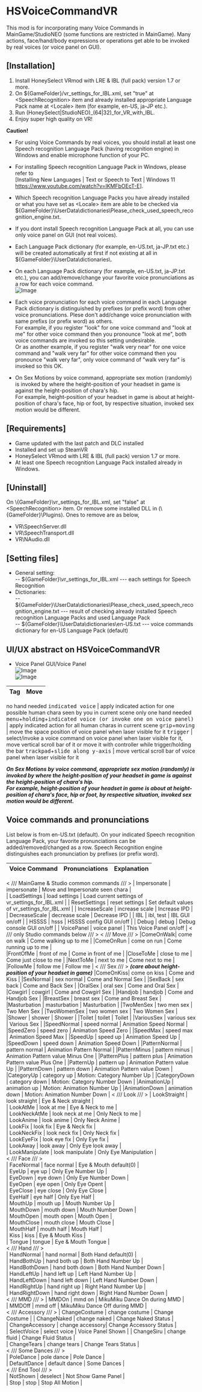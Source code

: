 # HSVoiceCommandVR


This mod is for incorporating many Voice Commands in MainGame/StudioNEO (some functions are restricted in MainGame). 
Many actions, face/hand/body expressions or operations get able to be invoked by real voices (or voice panel on GUI).


## [Installation]
1. Install HoneySelect VRmod with LRE & IBL (full pack) version 1.7 or more.
2. On ${GameFolder}/vr_settings_for_IBL.xml, set "true" at \<SpeechRecognition\> item and already installed appropriate Language Pack name at \<Locale\> item (for example, en-US, ja-JP etc.).
3. Run (HoneySelect|StudioNEO)_(64|32)_for_VR_with_IBL.
4. Enjoy super high quality on VR!

**Caution!** 
- For using Voice Commands by real voices, you should install at least one Speech recognition Language Pack (having recognition engine) in Windows and enable microphone function of your PC.
- For installing Speech recognition Language Pack in Windows, please refer to   
[Installing New Languages | Text or Speech to Text | Windows 11 https://www.youtube.com/watch?v=lKMFbOEcT-E]. 
- Which Speech recognition Language Packs you have already installed or what you have set as \<Locale\> item are able to be checked via ${GameFolder}\UserData\dictionaries\Please_check_used_speech_recognition_engine.txt.
- If you dont install Speech recognition Language Pack at all, you can use only voice panel on GUI (not real voices).
- Each Language Pack dictionary (for example, en-US.txt, ja-JP.txt etc.) will be created automatically at first if not existing at all in ${GameFolder}\UserData\dictionaries\\. 
- On each Language Pack dictionary (for example, en-US.txt, ja-JP.txt etc.), you can add/remove/change your favorite voice pronunciations as a row for each voice command.  
![Image](https://github.com/user-attachments/assets/911bbd4d-5fc9-44f8-ad6d-4075795bbc81)  

- Each voice pronunciation for each voice command in each Language Pack dictionary is distinguished by prefixes (or prefix word) from other voice pronunciations. Plese don't add/change voice pronunciation with same prefixs (or prefix word) as others.  
For example, if you register "look" for one voice command and "look at me" for other voice command then you pronounce "look at me", both voice commands are invoked so this setting undesirable.  
Or as another example, if you register "walk very near" for one voice command and "walk very far" for other voice command then you pronounce "walk very far", only voice command of "walk very far" is invoked so this OK.
- On Sex Motions by voice command, appropriate sex motion (randomly) is invoked by where the height-position of your headset in game is against the height-position of chara's hip.  
For example, height-position of your headset in game is about at height-position of chara's face, hip or foot, by respective situation, invoked sex motion would be different.  

## [Requirements]
- Game updated with the last patch and DLC installed
- Installed and set up SteamVR
- HoneySelect VRmod with LRE & IBL (full pack) version 1.7 or more.
- At least one Speech recognition Language Pack installed already in Windows.

## [Uninstall]
On \\{GameFolder}\vr_settings_for_IBL.xml, set "false" at \<SpeechRecognition\> item.
Or remove some installed DLL in (\\{GameFolder}\Plugins\). Ones to remove are as below,  
- VR\SpeechServer.dll
- VR\SpeechTransport.dll
- VR\NAudio.dll
  
## [Setting files]
- General setting:  
  -- ${GameFolder}\vr_settings_for_IBL.xml   --- each settings for Speech Recognition  
- Dictionaries:  
  -- ${GameFolder}\UserData\dictionaries\Please_check_used_speech_recognition_engine.txt     --- result of checking already installed Speech recognition Language Packs and used Language Pack  
  -- ${GameFolder}\UserData\dictionaries\en-US.txt    --- voice commands dictionary for en-US Language Pack (default)  


## UI/UX abstract on HSVoiceCommandVR
- Voice Panel GUI/Voice Panel  
![Image](https://github.com/user-attachments/assets/65dc7b7e-834d-491a-a22f-d87f2d0d97ca)  
![Image](https://github.com/user-attachments/assets/be28cd34-2f31-4717-ad84-3b16ca56fbd4)

Tag      |  Move   | 
 ---- | ------ | 
no hand needed
<kbd>indicated voice</kbd> | apply indicated action for one possible human chara seen by you in current scene
only one hand needed
<kbd>menu</kbd>+<kbd>holding</kbd>+<kbd>indicated voice (or invoke one on voice panel)</kbd> | apply indicated action for all human charas in current scene
<kbd>grip</kbd>+<kbd>moving</kbd> | move the space position of voice panel when laser visible for it
<kbd>trigger</kbd> | select/invoke a voice command on voice panel when laser visible for it, move vertical scroll bar of it or move it with controller while trigger/holding the bar
<kbd>trackpad</kbd>+<kbd>slide along y-axis</kbd> | move vertical scroll bar of voice panel when laser visible for it

***On Sex Motions by voice command, appropriate sex motion (randomly) is invoked by where the height-position of your headset in game is against the height-position of chara's hip.***     
***For example, height-position of your headset in game is about at height-position of chara's face, hip or foot, by respective situation, invoked sex motion would be different.***  


## Voice commands and pronunciations
List below is from en-US.txt (default). On your indicated Speech recognition Language Pack, your favorite pronunciations can be added/removed/changed as a row.
Speech Recognition engine distinguishes each pronunciation by prefixes (or prefix word).

| Voice Command        | Pronunciations       | Explanation |
| ----------- | ------------------- | -----|
\< /// MainGame & Studio common commands /// \>
| Impersonate    | impersonate    | Move and Impersonate seen chara                  |         
| LoadSettings   | load settings  | Load current settings of vr_settings_for_IBL.xml |
| ResetSettings  | reset settings | Set default values of vr_settings_for_IBL.xml    |
| IncreaseScale  | increase scale | Increase IPD                                     |
| DecreaseScale  | decrease scale | Decrease IPD                                     |
| IBL            | ibl, test      | IBL GUI on/off                                   |
| HSSSS          | hsss           | HSSSS config GUI on/off                          |
| Debug          | debug          | Debug console GUI on/off                         |
| VoicePanel     | voice panel    | This Voice Panel on/off                          |
\< /// only Studio commands below /// \>
\< /// Move /// \>
|ComeOnWalk| come on walk  | Come walking up to me  |
|ComeOnRun | come on run   | Come running up to me  |            
|FrontOfMe | front of me   | Come in front of me    |
|CloseToMe | close to me   | Come just close to me  |
|NextToMe  | next to me    | Come next to me        |
|FollowMe  | follow me     | Follow me              |
\< /// Sex /// \> ***(care about height-position of your headset in game)***
|ComeOnKiss| come on kiss |  Come and Kiss             |
|SexNormal | sex normal   |  Come and Normal Sex       |
|SexBack   | sex back     |  Come and Back Sex         |
|OralSex   | oral sex     |  Come and Oral Sex         |
|Cowgirl   | cowgirl      |  Come and Cowgirl Sex      |
|Handjob   | handjob      |  Come and Handjob Sex      |
|BreastSex | breast sex   | Come and Breast Sex        |
|Masturbation  | masturbation  | Masturbation              |
|TwoMenSex     | two men sex   | Two Men Sex               |
|TwoWomenSex   | two women sex | Two Women Sex             |
|Shower        | shower        | Shower                    |
|Toilet        | toilet        | Toilet                    |
|VariousSex    | various sex   | Various Sex               |
|SpeedNormal      | speed normal   | Animation Speed Normal              |
|SpeedZero        | speed zero     | Animation Speed Zero                |
|SpeedMax         | speed max      | Animation Speed Max                 |
|SpeedUp          | speed up       | Animation Speed Up                  |
|SpeedDown        | speed down     | Animation Speed Down                |
|PatternNormal    | pattern normal | Animation Pattern Normal            |
|PatternMinus     | pattern minus  | Animation Pattern value Minus One   |
|PatternPlus      | pattern plus   | Animation Pattern value Plus One    |
|PatternUp        | pattern up     | Animation Pattern value Up          |
|PatternDown      | pattern down   | Animation Pattern value Down        |
|CategoryUp       | category up    | Motion: Category Number Up          |
|CategoryDown     | category down  | Motion: Category Number Down        |
|AnimationUp      | animation up   | Motion: Animation Number Up         |
|AnimationDown    | animation down | Motion: Animation Number Down       |
\< /// Look /// \>
| LookStraight    | look straight   | Eye & Neck straight                |  
| LookAtMe        | look at me      | Eye & Neck to me                   |  
| LookNeckAtMe    | look neck at me | Only Neck to me                    |  
| LookAnime       | look anime      | Only Neck Anime                    |  
| LookFix         | look fix        | Eye & Neck fix                     |  
| LookNeckFix     | look neck fix   | Only Neck fix                      |  
| LookEyeFix      | look eye fix    | Only Eye fix                       |  
| LookAway        | look away       | Only Eye look away                 |  
| LookManipulate  | look manipulate | Only Eye Manipulation              |  
\< /// Face /// \>            
| FaceNormal      | face normal     | Eye & Mouth default(0)             |  
| EyeUp           | eye up          | Only Eye Number Up                 |  
| EyeDown         | eye down        | Only Eye Number Down               |  
| EyeOpen         | eye open        | Only Eye Opent                     |  
| EyeClose        | eye close       | Only Eye Close                     |  
| EyeHalf         | eye half        | Only Eye Half                      |  
| MouthUp         | mouth up        | Mouth Number Up                    |  
| MouthDown       | mouth down      | Mouth Number Down                  |  
| MouthOpen       | mouth open      | Mouth Open                         |  
| MouthClose      | mouth close     | Mouth Close                        |  
| MouthHalf       | mouth half      | Mouth Half                         |  
| Kiss            | kiss            | Eye & Mouth Kiss                   |  
| Tongue          | tongue          | Eye & Mouth Tongue                 |  
\< /// Hand /// \>            
| HandNormal      | hand normal     | Both Hand default(0)               |  
| HandBothUp      | hand both up    | Both Hand Number Up                |  
| HandBothDown    | hand both down  | Both Hand Number Down              |  
| HandLeftUp      | hand left up    | Left Hand Number Up                |  
| HandLeftDown    | hand left down  | Left Hand Number Down              |  
| HandRightUp     | hand right up   | Right Hand Number Up               |  
| HandRightDown   | hand right down | Right Hand Number Down             |  
\< /// MMD /// \>
| MMDOn           | mmd on          | MikuMiku Dance On during MMD       |  
| MMDOff          | mmd off         | MikuMiku Dance Off during MMD      |  
\< /// Accessory /// \>
| ChangeCostume   | change costume  | Change Costume                     | 
| ChangeNaked     | change naked    | Change Naked Status                |  
| ChangeAccessory | change accessory| Change Accessory Status            |  
| SelectVoice     | select voice    | Voice Panel Shown                  | 
| ChangeSiru      | change fluid    | Change Fluid Status                |  
| ChangeTears     | change tears    | Change Tears Status                |  
\< /// Some Dances /// \>            
| PoleDance       | pole dance      | Pole Dance                         |  
| DefaultDance    | default dance   | Some Dances                        |  
\< /// End Tool /// \>     
| NotShown        | deselect        | Not Show Game Panel                |  
| Stop            | stop            | Stop All Motion                    |  
        

